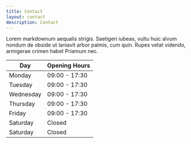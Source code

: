 ```yaml
---
title: Contact
layout: contact
description: Contact
---
```


Lorem markdownum aequalis strigis. Saetigeri iubeas, vultu huic alvum nondum de obside ut laniavit arbor palmis, cum quin. Rupes vetat videndo, armigerae crimen habet Priamum nec.

| Day       | Opening Hours   |
| --------- | --------------- |
| Monday    | 09:00 - 17:30   |
| Tuesday   | 09:00 - 17:30   |
| Wednesday | 09:00 - 17:30   |
| Thursday  | 09:00 - 17:30   |
| Friday    | 09:00 - 17:30   |
| Saturday  | Closed          |
| Saturday  | Closed          |
